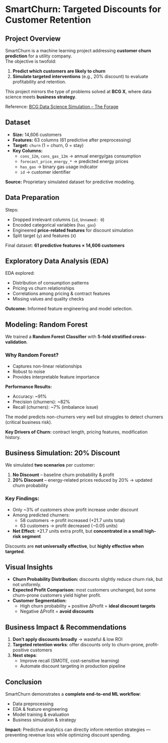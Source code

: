 # SmartChurn: Targeted Discounts for Customer Retention  

## Project Overview  
SmartChurn is a machine learning project addressing **customer churn prediction** for a utility company.  
The objective is twofold:  
1. **Predict which customers are likely to churn**  
2. **Simulate targeted interventions** (e.g., 20% discount) to evaluate profitability and retention.  

This project mirrors the type of problems solved at **BCG X**, where data science meets **business strategy**.  

Reference: [BCG Data Science Simulation – The Forage](https://www.theforage.com)  



## Dataset  
- **Size:** 14,606 customers  
- **Features:** 63 columns (61 predictive after preprocessing)  
- **Target:** `churn` (1 = churn, 0 = stay)  
- **Key Columns:**  
  - `cons_12m`, `cons_gas_12m` → annual energy/gas consumption  
  - `forecast_price_energy_*` → predicted energy prices  
  - `has_gas` → binary gas usage indicator  
  - `id` → customer identifier  

**Source:** Proprietary simulated dataset for predictive modeling.  



## Data Preparation  
Steps:  
- Dropped irrelevant columns (`id`, `Unnamed: 0`)  
- Encoded categorical variables (`has_gas`)  
- Engineered **price-related features** for discount simulation  
- Split target (`y`) and features (`X`)  

Final dataset: **61 predictive features × 14,606 customers**  



## Exploratory Data Analysis (EDA)  
EDA explored:  
- Distribution of consumption patterns  
- Pricing vs churn relationships  
- Correlations among pricing & contract features  
- Missing values and quality checks  

**Outcome:** Informed feature engineering and model selection.  



## Modeling: Random Forest  
We trained a **Random Forest Classifier** with **5-fold stratified cross-validation**.  

### Why Random Forest?  
- Captures non-linear relationships  
- Robust to noise  
- Provides interpretable feature importance  

**Performance Results:**  
- Accuracy: ~91%  
- Precision (churners): ~82%  
- Recall (churners): ~7% (imbalance issue)  

The model predicts non-churners very well but struggles to detect churners (critical business risk).  

**Key Drivers of Churn:** contract length, pricing features, modification history.  



## Business Simulation: 20% Discount  
We simulated **two scenarios** per customer:  
1. **No Discount** – baseline churn probability & profit  
2. **20% Discount** – energy-related prices reduced by 20% → updated churn probability  

### Key Findings:  
- Only ~3% of customers show profit increase under discount  
- Among predicted churners:  
  - 58 customers → profit increased (+21.7 units total)  
  - 63 customers → profit decreased (−0.05 units)  
- **Net Effect:** +21.7 units extra profit, but **concentrated in a small high-risk segment**  

Discounts are **not universally effective**, but **highly effective when targeted**.  



## Visual Insights  
- **Churn Probability Distribution:** discounts slightly reduce churn risk, but not uniformly.  
- **Expected Profit Comparison:** most customers unchanged, but some churn-prone customers yield higher profit.  
- **Customer Segmentation:**  
  - High churn probability + positive ΔProfit = **ideal discount targets**  
  - Negative ΔProfit = **avoid discounts**  



## Business Impact & Recommendations  
1. **Don’t apply discounts broadly** → wasteful & low ROI  
2. **Targeted retention works**: offer discounts only to churn-prone, profit-positive customers  
3. **Next steps**:  
   - Improve recall (SMOTE, cost-sensitive learning)  
   - Automate discount targeting in production pipeline



## Conclusion  
SmartChurn demonstrates a **complete end-to-end ML workflow**:  
- Data preprocessing  
- EDA & feature engineering  
- Model training & evaluation  
- Business simulation & strategy  

**Impact:** Predictive analytics can directly inform retention strategies — preventing revenue loss while optimizing discount spending.  
